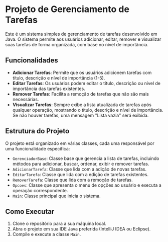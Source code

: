 # Projeto de Gerenciamento de Tarefas

Este é um sistema simples de gerenciamento de tarefas desenvolvido em Java. O sistema permite aos usuários adicionar, editar, remover e visualizar suas tarefas de forma organizada, com base no nível de importância.

## Funcionalidades

- **Adicionar Tarefas**: Permite que os usuários adicionem tarefas com título, descrição e nível de importância (1-5).
- **Editar Tarefas**: Os usuários podem editar o título, descrição ou nível de importância das tarefas existentes.
- **Remover Tarefas**: Facilita a remoção de tarefas que não são mais necessárias.
- **Visualizar Tarefas**: Sempre exibe a lista atualizada de tarefas após qualquer operação, mostrando o título, descrição e nível de importância. Se não houver tarefas, uma mensagem "Lista vazia" será exibida.

## Estrutura do Projeto

O projeto está organizado em várias classes, cada uma responsável por uma funcionalidade específica:

- `GerenciadorBase`: Classe base que gerencia a lista de tarefas, incluindo métodos para adicionar, buscar, ordenar, exibir e remover tarefas.
- `AdicionarTarefa`: Classe que lida com a adição de novas tarefas.
- `EditarTarefa`: Classe que lida com a edição de tarefas existentes.
- `RemoverTarefa`: Classe que lida com a remoção de tarefas.
- `Opcoes`: Classe que apresenta o menu de opções ao usuário e executa a operação correspondente.
- `Main`: Classe principal que inicia o sistema.

## Como Executar

1. Clone o repositório para a sua máquina local.
2. Abra o projeto em sua IDE Java preferida (IntelliJ IDEA ou Eclipse).
3. Compile e execute a classe `Main`.
